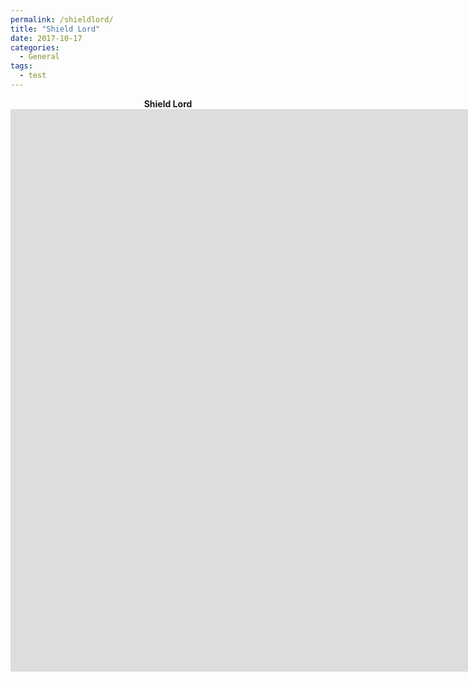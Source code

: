 ```yaml
---
permalink: /shieldlord/
title: "Shield Lord"
date: 2017-10-17
categories:
  - General
tags:
  - test
---
```


<p align="center">
  <b>Shield Lord</b><br>
  <b>
    <iframe src="https://jjrwalker.github.io/assets/unity/shield_lord/index.html" style="border:0px #000000 none;" name="Game name"           scrolling="no" frameborder="1" marginheight="0px" marginwidth="0px" height="900px" width="1600px"></iframe>
  </b><br>
</p>

